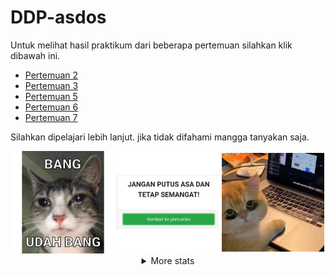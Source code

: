 # DDP-asdos

Untuk melihat hasil praktikum dari beberapa pertemuan silahkan klik dibawah ini.
- [Pertemuan 2](https://github.com/abdullahalwafi/DDP-asdos/tree/pertemuan2)
- [Pertemuan 3](https://github.com/abdullahalwafi/DDP-asdos/tree/pertemuan3)
- [Pertemuan 5](https://github.com/abdullahalwafi/DDP-asdos/tree/pertemuan5)
- [Pertemuan 6](https://github.com/abdullahalwafi/DDP-asdos/tree/pertemuan6)
- [Pertemuan 7](https://github.com/abdullahalwafi/DDP-asdos/tree/pertemuan7)

Silahkan dipelajari lebih lanjut. jika tidak difahami mangga tanyakan saja.


<div align="center" >

<img src="https://raw.githubusercontent.com/abdullahalwafi/DDP-asdos/main/gambar/1.webp" width="32.5%">
<img src="https://raw.githubusercontent.com/abdullahalwafi/DDP-asdos/main/gambar/2.webp" width="32.5%">
<img src="https://raw.githubusercontent.com/abdullahalwafi/DDP-asdos/main/gambar/3.webp" width="32.5%">


<details>
  <summary>More stats</summary>

<div align="center" >

<img src="https://raw.githubusercontent.com/abdullahalwafi/DDP-asdos/main/gambar/4.webp" width="32.5%">
<img src="https://raw.githubusercontent.com/abdullahalwafi/DDP-asdos/main/gambar/5.webp" width="32.5%">
<img src="https://raw.githubusercontent.com/abdullahalwafi/DDP-asdos/main/gambar/6.webp" width="32.5%">


</details>
